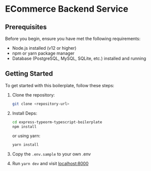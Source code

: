 # ECommerce Backend Service
<!-- 
## Features

-   **Express.js**: Fast, unopinionated, minimalist web framework for Node.js.
-   **TypeORM**: ORM for TypeScript and JavaScript (ES7, ES6, ES5). Supports PostgreSQL, MySQL, MariaDB, SQLite, and more.
-   **TypeScript**: Typed superset of JavaScript that compiles to plain JavaScript.
-   **dotenv**: Loads environment variables from a .env file into process.env.
-   **nodemon**: Utility that monitors for changes and automatically restarts the server. -->

## Prerequisites

Before you begin, ensure you have met the following requirements:

-   Node.js installed (v12 or higher)
-   npm or yarn package manager
-   Database (PostgreSQL, MySQL, SQLite, etc.) installed and running

## Getting Started

To get started with this boilerplate, follow these steps:

1. Clone the repository:
    ```bash
    git clone <repository-url>
    ```
2. Install Deps:
    ```bash
    cd express-typeorm-typescript-boilerplate
    npm install
    ```
    or using yarn:
    ```bash
    yarn install
    ```
3. Copy the `.env.sample` to your own .env

4. Run `yarn dev` and visit [localhost:8000](localhost:8000)
